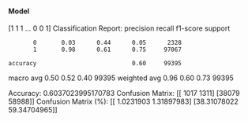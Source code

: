 #### Model
[1 1 1 ... 0 0 1]
Classification Report:
              precision    recall  f1-score   support

           0       0.03      0.44      0.05      2328
           1       0.98      0.61      0.75     97067

    accuracy                           0.60     99395
   macro avg       0.50      0.52      0.40     99395
weighted avg       0.96      0.60      0.73     99395

Accuracy: 0.6037023995170783
Confusion Matrix:
[[ 1017  1311]
 [38079 58988]]
Confusion Matrix (%):
[[ 1.0231903   1.31897983]
 [38.31078022 59.34704965]]
